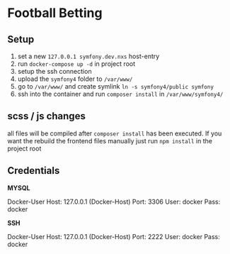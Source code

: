 # Football Betting

## Setup

1. set a new `127.0.0.1 symfony.dev.nxs` host-entry
2. run `docker-compose up -d` in project root
3. setup the ssh connection
4. upload the `symfony4` folder to `/var/www/`
5. go to `/var/www/` and create symlink `ln -s symfony4/public symfony`
5. ssh into the container and run `composer install` in `/var/www/symfony4/`


## scss / js changes

all files will be compiled after `composer install` has been executed.
If you want the rebuild the frontend files manually just run `npm install` in the project root

## Credentials

**MYSQL**

Docker-User
Host: 127.0.0.1 (Docker-Host)
Port: 3306
User: docker
Pass: docker

**SSH**

Docker-User
Host: 127.0.0.1 (Docker-Host)
Port: 2222
User: docker
Pass: docker